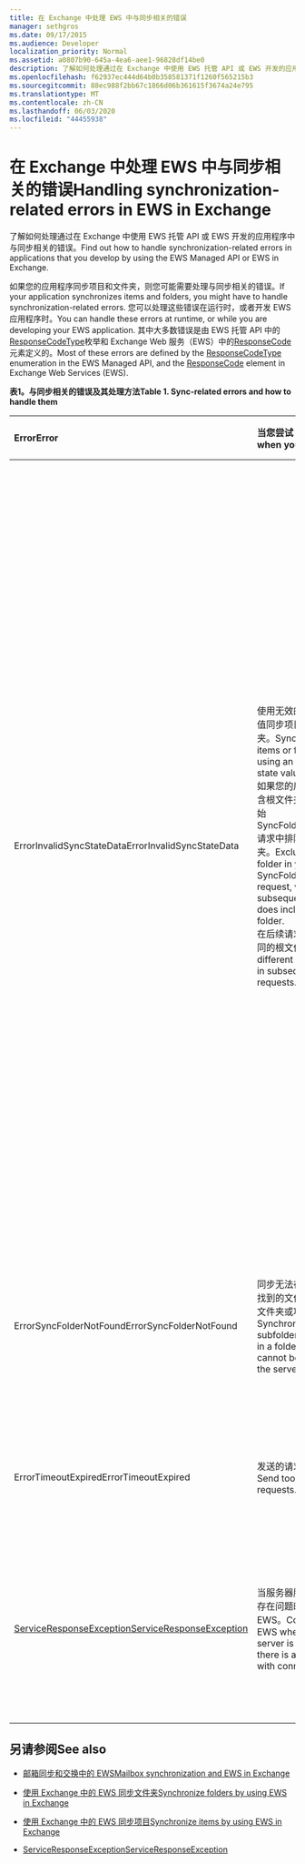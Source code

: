 ```yaml
---
title: 在 Exchange 中处理 EWS 中与同步相关的错误
manager: sethgros
ms.date: 09/17/2015
ms.audience: Developer
localization_priority: Normal
ms.assetid: a0807b90-645a-4ea6-aee1-96828df14be0
description: 了解如何处理通过在 Exchange 中使用 EWS 托管 API 或 EWS 开发的应用程序中与同步相关的错误。
ms.openlocfilehash: f62937ec444d64b0b358581371f1260f565215b3
ms.sourcegitcommit: 88ec988f2bb67c1866d06b361615f3674a24e795
ms.translationtype: MT
ms.contentlocale: zh-CN
ms.lasthandoff: 06/03/2020
ms.locfileid: "44455938"
---
```

# <a name="handling-synchronization-related-errors-in-ews-in-exchange"></a><span data-ttu-id="9c3b8-103">在 Exchange 中处理 EWS 中与同步相关的错误</span><span class="sxs-lookup"><span data-stu-id="9c3b8-103">Handling synchronization-related errors in EWS in Exchange</span></span>

<span data-ttu-id="9c3b8-104">了解如何处理通过在 Exchange 中使用 EWS 托管 API 或 EWS 开发的应用程序中与同步相关的错误。</span><span class="sxs-lookup"><span data-stu-id="9c3b8-104">Find out how to handle synchronization-related errors in applications that you develop by using the EWS Managed API or EWS in Exchange.</span></span>
  
<span data-ttu-id="9c3b8-105">如果您的应用程序同步项目和文件夹，则您可能需要处理与同步相关的错误。</span><span class="sxs-lookup"><span data-stu-id="9c3b8-105">If your application synchronizes items and folders, you might have to handle synchronization-related errors.</span></span> <span data-ttu-id="9c3b8-106">您可以处理这些错误在运行时，或者开发 EWS 应用程序时。</span><span class="sxs-lookup"><span data-stu-id="9c3b8-106">You can handle these errors at runtime, or while you are developing your EWS application.</span></span> <span data-ttu-id="9c3b8-107">其中大多数错误是由 EWS 托管 API 中的[ResponseCodeType](https://msdn.microsoft.com/library/exchangewebservices.responsecodetype%28v=exchg.80%29.aspx)枚举和 Exchange Web 服务（EWS）中的[ResponseCode](https://msdn.microsoft.com/library/aa580757%28v=exchg.150%29.aspx)元素定义的。</span><span class="sxs-lookup"><span data-stu-id="9c3b8-107">Most of these errors are defined by the [ResponseCodeType](https://msdn.microsoft.com/library/exchangewebservices.responsecodetype%28v=exchg.80%29.aspx) enumeration in the EWS Managed API, and the [ResponseCode](https://msdn.microsoft.com/library/aa580757%28v=exchg.150%29.aspx) element in Exchange Web Services (EWS).</span></span> 
  
<span data-ttu-id="9c3b8-108">**表1。与同步相关的错误及其处理方法**</span><span class="sxs-lookup"><span data-stu-id="9c3b8-108">**Table 1. Sync-related errors and how to handle them**</span></span>

|<span data-ttu-id="9c3b8-109">**Error**</span><span class="sxs-lookup"><span data-stu-id="9c3b8-109">**Error**</span></span>|<span data-ttu-id="9c3b8-110">**当您尝试 .。。**</span><span class="sxs-lookup"><span data-stu-id="9c3b8-110">**Occurs when you try to…**</span></span>|<span data-ttu-id="9c3b8-111">**处理它的...**</span><span class="sxs-lookup"><span data-stu-id="9c3b8-111">**Handle it by…**</span></span>|
|:-----|:-----|:-----|
|<span data-ttu-id="9c3b8-112">ErrorInvalidSyncStateData</span><span class="sxs-lookup"><span data-stu-id="9c3b8-112">ErrorInvalidSyncStateData</span></span>  <br/> | <span data-ttu-id="9c3b8-113">使用无效的同步状态值同步项目或文件夹。</span><span class="sxs-lookup"><span data-stu-id="9c3b8-113">Synchronize items or folders by using an invalid sync state value.</span></span>  <br/>  <span data-ttu-id="9c3b8-114">如果您的后续请求包含根文件夹，则在初始 SyncFolderHierarchy 请求中排除根文件夹。</span><span class="sxs-lookup"><span data-stu-id="9c3b8-114">Exclude a root folder in your initial SyncFolderHierarchy request, when your subsequent request does include a root folder.</span></span>  <br/>  <span data-ttu-id="9c3b8-115">在后续请求中使用不同的根文件夹。</span><span class="sxs-lookup"><span data-stu-id="9c3b8-115">Use different root folders in subsequent requests.</span></span>  <br/> | <span data-ttu-id="9c3b8-116">确保您要发送的同步状态值与上一次同步过程中返回的同步状态值相匹配。</span><span class="sxs-lookup"><span data-stu-id="9c3b8-116">Ensuring that the sync state value you are sending matches the sync state value returned during a previous synchronization.</span></span>  <br/>  <span data-ttu-id="9c3b8-117">确保在尝试同步项目时不会发送文件夹层次结构的同步状态，反之亦然。</span><span class="sxs-lookup"><span data-stu-id="9c3b8-117">Ensuring that you are not sending the sync state for the folder hierarchy when you attempt to sync items, and vice versa.</span></span>  <br/>  <span data-ttu-id="9c3b8-118">确保您正在为正确的根文件夹发送同步状态。</span><span class="sxs-lookup"><span data-stu-id="9c3b8-118">Ensuring that you are sending the sync state for the correct root folder.</span></span>  <br/>  <span data-ttu-id="9c3b8-119">确保每个请求中指定了相同的根文件夹。</span><span class="sxs-lookup"><span data-stu-id="9c3b8-119">Ensuring that the same root folder is specified in each request.</span></span>  <br/>  <span data-ttu-id="9c3b8-120">确保上一个请求未指定 null 的根文件夹，而当前请求包含根的根文件夹。</span><span class="sxs-lookup"><span data-stu-id="9c3b8-120">Ensuring that the previous request did not specify a root folder of null, while the current request includes a root folder of root.</span></span> <span data-ttu-id="9c3b8-121">Null 和根的处理方式不相同。</span><span class="sxs-lookup"><span data-stu-id="9c3b8-121">Null and root are not treated the same.</span></span>  <br/> |
|<span data-ttu-id="9c3b8-122">ErrorSyncFolderNotFound</span><span class="sxs-lookup"><span data-stu-id="9c3b8-122">ErrorSyncFolderNotFound</span></span>  <br/> |<span data-ttu-id="9c3b8-123">同步无法在服务器上找到的文件夹中的子文件夹或项目。</span><span class="sxs-lookup"><span data-stu-id="9c3b8-123">Synchronize subfolders or items in a folder that cannot be found on the server.</span></span>  <br/> |<span data-ttu-id="9c3b8-124">确保请求中指定的文件夹 ID 与以前的同步响应中从服务器返回的文件夹 ID 相匹配。</span><span class="sxs-lookup"><span data-stu-id="9c3b8-124">Ensuring that the folder ID specified in the request matches a folder ID returned from the server in a previous sync response.</span></span>  <br/> |
|<span data-ttu-id="9c3b8-125">ErrorTimeoutExpired</span><span class="sxs-lookup"><span data-stu-id="9c3b8-125">ErrorTimeoutExpired</span></span>  <br/> |<span data-ttu-id="9c3b8-126">发送的请求过多。</span><span class="sxs-lookup"><span data-stu-id="9c3b8-126">Send too many requests.</span></span>  <br/> |<span data-ttu-id="9c3b8-127">将批处理限制为每个批次的10个项目，以避免受到[限制](ews-throttling-in-exchange.md)。</span><span class="sxs-lookup"><span data-stu-id="9c3b8-127">Limiting your batches to 10 items per batch to avoid getting [throttled](ews-throttling-in-exchange.md).</span></span>  <br/> |
|[<span data-ttu-id="9c3b8-128">ServiceResponseException</span><span class="sxs-lookup"><span data-stu-id="9c3b8-128">ServiceResponseException</span></span>](https://msdn.microsoft.com/library/microsoft.exchange.webservices.data.serviceresponseexception%28v=exchg.80%29.aspx) <br/> |<span data-ttu-id="9c3b8-129">当服务器脱机或连接存在问题时连接到 EWS。</span><span class="sxs-lookup"><span data-stu-id="9c3b8-129">Connect to EWS when the server is offline or there is a problem with connectivity.</span></span>  <br/> |<span data-ttu-id="9c3b8-130">请检查与服务器的连接并稍后重试请求。</span><span class="sxs-lookup"><span data-stu-id="9c3b8-130">Checking connectivity with the server and retrying your request later.</span></span> <span data-ttu-id="9c3b8-131">这可能是暂时性的服务错误或网络错误。</span><span class="sxs-lookup"><span data-stu-id="9c3b8-131">This is likely a transient service error or network error.</span></span>  <br/> |
   
## <a name="see-also"></a><span data-ttu-id="9c3b8-132">另请参阅</span><span class="sxs-lookup"><span data-stu-id="9c3b8-132">See also</span></span>


- [<span data-ttu-id="9c3b8-133">邮箱同步和交换中的 EWS</span><span class="sxs-lookup"><span data-stu-id="9c3b8-133">Mailbox synchronization and EWS in Exchange</span></span>](mailbox-synchronization-and-ews-in-exchange.md)
    
- [<span data-ttu-id="9c3b8-134">使用 Exchange 中的 EWS 同步文件夹</span><span class="sxs-lookup"><span data-stu-id="9c3b8-134">Synchronize folders by using EWS in Exchange</span></span>](how-to-synchronize-folders-by-using-ews-in-exchange.md)
    
- [<span data-ttu-id="9c3b8-135">使用 Exchange 中的 EWS 同步项目</span><span class="sxs-lookup"><span data-stu-id="9c3b8-135">Synchronize items by using EWS in Exchange</span></span>](how-to-synchronize-items-by-using-ews-in-exchange.md)
    
- [<span data-ttu-id="9c3b8-136">ServiceResponseException</span><span class="sxs-lookup"><span data-stu-id="9c3b8-136">ServiceResponseException</span></span>](https://msdn.microsoft.com/library/microsoft.exchange.webservices.data.serviceresponseexception%28v=exchg.80%29.aspx)
    


